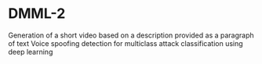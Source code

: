 # DMML-2
 Generation of a short video based on a description provided as a paragraph of text
 Voice spoofing detection for multiclass attack classification using deep learning
